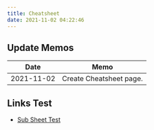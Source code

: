 ```yaml
---
title: Cheatsheet
date: 2021-11-02 04:22:46
---
```


## Update Memos

| Date       | Memo                    |
| ---------- | ----------------------- |
| 2021-11-02 | Create Cheatsheet page. |

## Links Test

- [Sub Sheet Test](./sub-sheet-test)
